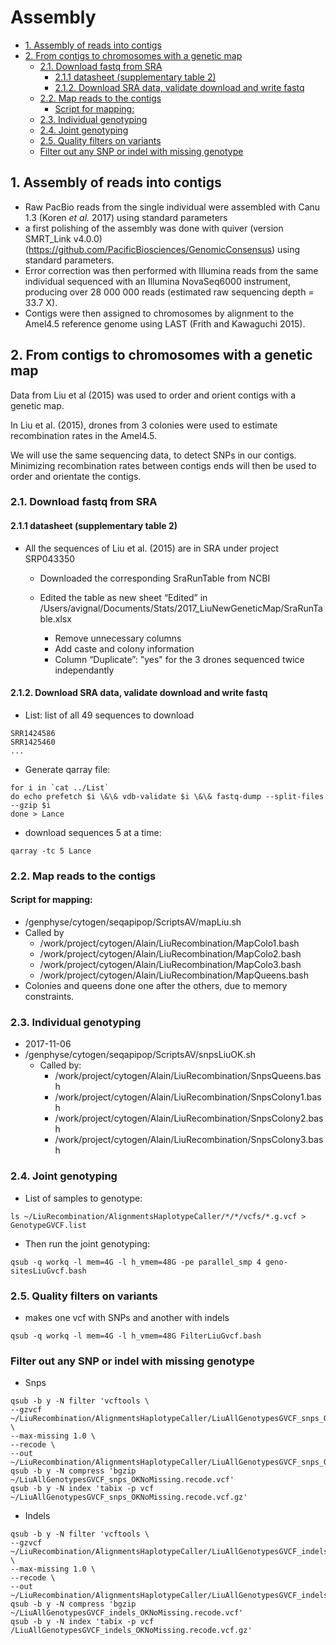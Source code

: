 # Assembly

<!-- MDTOC maxdepth:6 firsth1:0 numbering:0 flatten:0 bullets:1 updateOnSave:1 -->

- [1. Assembly of reads into contigs](#1-assembly-of-reads-into-contigs)   
- [2. From contigs to chromosomes with a genetic map](#2-from-contigs-to-chromosomes-with-a-genetic-map)   
   - [2.1. Download fastq from SRA](#21-download-fastq-from-sra)   
      - [2.1.1 datasheet (supplementary table 2)](#211-datasheet-supplementary-table-2)   
      - [2.1.2. Download SRA data, validate download and write fastq](#212-download-sra-data-validate-download-and-write-fastq)   
   - [2.2. Map reads to the contigs](#22-map-reads-to-the-contigs)   
      - [Script for mapping:](#script-for-mapping)   
   - [2.3. Individual genotyping](#23-individual-genotyping)   
   - [2.4. Joint genotyping](#24-joint-genotyping)   
   - [2.5. Quality filters on variants](#25-quality-filters-on-variants)   
   - [Filter out any SNP or indel with missing genotype](#filter-out-any-snp-or-indel-with-missing-genotype)   

<!-- /MDTOC -->

## 1. Assembly of reads into contigs

* Raw PacBio reads from the single individual were assembled with Canu 1.3 (Koren *et al.* 2017) using standard parameters
* a first polishing of the assembly was done with quiver (version SMRT_Link v4.0.0) (https://github.com/PacificBiosciences/GenomicConsensus) using standard parameters.
* Error correction was then performed with Illumina reads from the same individual sequenced with an Illumina NovaSeq6000 instrument, producing over 28 000 000 reads (estimated raw sequencing depth = 33.7 X).
* Contigs were then assigned to chromosomes by alignment to the Amel4.5 reference genome using LAST (Frith and Kawaguchi 2015).

## 2. From contigs to chromosomes with a genetic map

Data from Liu et al (2015) was used to order and orient contigs with a genetic map.

In Liu et al. (2015), drones from 3 colonies were used to estimate recombination rates in the Amel4.5.

We will use the same sequencing data, to detect SNPs in our contigs. Minimizing recombination rates between contigs ends will then be used to order and orientate the contigs.

### 2.1. Download fastq from SRA

#### 2.1.1 datasheet (supplementary table 2)

* All the sequences of Liu et al. (2015) are in SRA under project SRP043350
  * Downloaded the corresponding SraRunTable from NCBI

  * Edited the table  as new sheet “Edited” in /Users/avignal/Documents/Stats/2017_LiuNewGeneticMap/SraRunTable.xlsx

    * Remove unnecessary columns
    * Add caste and colony information
    * Column “Duplicate”: "yes" for the 3 drones sequenced twice independantly

#### 2.1.2. Download SRA data, validate download and write fastq
* List: list of all 49 sequences to download
```
SRR1424586
SRR1425460
...
```

* Generate qarray file:

```
for i in `cat ../List`
do echo prefetch $i \&\& vdb-validate $i \&\& fastq-dump --split-files --gzip $i
done > Lance
```

* download sequences 5 at a time:

```
qarray -tc 5 Lance
```


### 2.2. Map reads to the contigs

#### Script for mapping:
* /genphyse/cytogen/seqapipop/ScriptsAV/mapLiu.sh
* Called by
  * /work/project/cytogen/Alain/LiuRecombination/MapColo1.bash
  * /work/project/cytogen/Alain/LiuRecombination/MapColo2.bash
  * /work/project/cytogen/Alain/LiuRecombination/MapColo3.bash
  * /work/project/cytogen/Alain/LiuRecombination/MapQueens.bash
* Colonies and queens done one after the others, due to memory constraints.

### 2.3. Individual genotyping
* 2017-11-06
* /genphyse/cytogen/seqapipop/ScriptsAV/snpsLiuOK.sh
    * Called by:
        * /work/project/cytogen/Alain/LiuRecombination/SnpsQueens.bash
        * /work/project/cytogen/Alain/LiuRecombination/SnpsColony1.bash
        * /work/project/cytogen/Alain/LiuRecombination/SnpsColony2.bash
        * /work/project/cytogen/Alain/LiuRecombination/SnpsColony3.bash

### 2.4. Joint genotyping
* List of samples to genotype:
```{bash, eval=FALSE}
ls ~/LiuRecombination/AlignmentsHaplotypeCaller/*/*/vcfs/*.g.vcf > GenotypeGVCF.list
```

* Then run the joint genotyping:
```{bash, eval=FALSE}
qsub -q workq -l mem=4G -l h_vmem=48G -pe parallel_smp 4 geno-sitesLiuGvcf.bash
```

### 2.5. Quality filters on variants
* makes one vcf with SNPs and another with indels
```{bash, eval=FALSE}
qsub -q workq -l mem=4G -l h_vmem=48G FilterLiuGvcf.bash
```

### Filter out any SNP or indel with missing genotype
* Snps

```
qsub -b y -N filter 'vcftools \
--gzvcf ~/LiuRecombination/AlignmentsHaplotypeCaller/LiuAllGenotypesGVCF_snps_OK.vcf.gz \
--max-missing 1.0 \
--recode \
--out ~/LiuRecombination/AlignmentsHaplotypeCaller/LiuAllGenotypesGVCF_snps_OKNoMissing'
qsub -b y -N compress 'bgzip ~/LiuAllGenotypesGVCF_snps_OKNoMissing.recode.vcf'
qsub -b y -N index 'tabix -p vcf ~/LiuAllGenotypesGVCF_snps_OKNoMissing.recode.vcf.gz'
```

* Indels

```
qsub -b y -N filter 'vcftools \
--gzvcf ~/LiuRecombination/AlignmentsHaplotypeCaller/LiuAllGenotypesGVCF_indels_OK.vcf.gz \
--max-missing 1.0 \
--recode \
--out ~/LiuRecombination/AlignmentsHaplotypeCaller/LiuAllGenotypesGVCF_indels_OKNoMissing'
qsub -b y -N compress 'bgzip ~/LiuAllGenotypesGVCF_indels_OKNoMissing.recode.vcf'
qsub -b y -N index 'tabix -p vcf /LiuAllGenotypesGVCF_indels_OKNoMissing.recode.vcf.gz'
```
